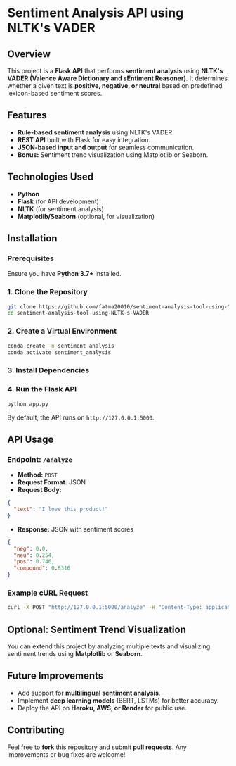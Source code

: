 # Sentiment Analysis API using NLTK's VADER

## Overview
This project is a **Flask API** that performs **sentiment analysis** using **NLTK's VADER (Valence Aware Dictionary and sEntiment Reasoner)**. It determines whether a given text is **positive, negative, or neutral** based on predefined lexicon-based sentiment scores.

## Features
- **Rule-based sentiment analysis** using NLTK's VADER.
- **REST API** built with Flask for easy integration.
- **JSON-based input and output** for seamless communication.
- **Bonus:** Sentiment trend visualization using Matplotlib or Seaborn.

## Technologies Used
- **Python**
- **Flask** (for API development)
- **NLTK** (for sentiment analysis)
- **Matplotlib/Seaborn** (optional, for visualization)

## Installation
### Prerequisites
Ensure you have **Python 3.7+** installed.

### 1. Clone the Repository
```bash
git clone https://github.com/fatma20010/sentiment-analysis-tool-using-NLTK-s-VADER.git
cd sentiment-analysis-tool-using-NLTK-s-VADER
```

### 2. Create a Virtual Environment 
```bash
conda create -n sentiment_analysis
conda activate sentiment_analysis
```

### 3. Install Dependencies

### 4. Run the Flask API
```bash
python app.py
```
By default, the API runs on `http://127.0.0.1:5000`.

## API Usage
### Endpoint: `/analyze`
- **Method:** `POST`
- **Request Format:** JSON
- **Request Body:**
```json
{
  "text": "I love this product!"
}
```
- **Response:** JSON with sentiment scores
```json
{
  "neg": 0.0,
  "neu": 0.254,
  "pos": 0.746,
  "compound": 0.8316
}
```

### Example cURL Request
```bash
curl -X POST "http://127.0.0.1:5000/analyze" -H "Content-Type: application/json" -d '{"text": "I love this product!"}'
```

## Optional: Sentiment Trend Visualization
You can extend this project by analyzing multiple texts and visualizing sentiment trends using **Matplotlib** or **Seaborn**.

## Future Improvements
- Add support for **multilingual sentiment analysis**.
- Implement **deep learning models** (BERT, LSTMs) for better accuracy.
- Deploy the API on **Heroku, AWS, or Render** for public use.

## Contributing
Feel free to **fork** this repository and submit **pull requests**. Any improvements or bug fixes are welcome!


